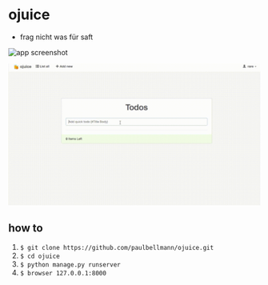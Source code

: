 # ojuice

- frag nicht was für saft

![app screenshot](http://i.imgur.com/HN0fP6V.png)

![app gif](./ojuice.gif)

## how to

1. `$ git clone https://github.com/paulbellmann/ojuice.git`
2. `$ cd ojuice`
3. `$ python manage.py runserver`
4. `$ browser 127.0.0.1:8000`